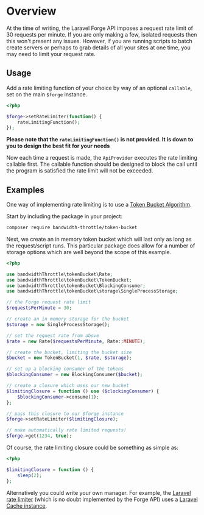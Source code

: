 # Overview

At the time of writing, the Laravel Forge API imposes a request rate limit of 30 requests per minute. If you are only making a few, isolated requests then this won't present any issues. However, if you are running scripts to batch create servers or perhaps to grab details of all your sites at one time, you may need to limit your request rate.

## Usage

Add a rate limiting function of your choice by way of an optional `callable`, set on the main `$forge` instance.

```php
<?php

$forge->setRateLimiter(function() {
    rateLimitingFunction();
});
```

**Please note that the `rateLimitingFunction()` is not provided. It is down to you to design the best fit for your needs**

Now each time a request is made, the `ApiProvider` executes the rate limiting callable first. The callable function should be designed to block the call until the program is satisfied the rate limit will not be exceeded.

## Examples

One way of implementing rate limiting is to use a [Token Bucket Algorithm][924f3b4d].

Start by including the package in your project:

```bash
composer require bandwidth-throttle/token-bucket
```

Next, we create an in memory token bucket which will last only as long as the request/script runs. This particular package does allow for a number of storage options which are well beyond the scope of this example.

```php
<?php

use bandwidthThrottle\tokenBucket\Rate;
use bandwidthThrottle\tokenBucket\TokenBucket;
use bandwidthThrottle\tokenBucket\BlockingConsumer;
use bandwidthThrottle\tokenBucket\storage\SingleProcessStorage;

// the Forge request rate limit
$requestsPerMinute = 30;

// create an in memory storage for the bucket
$storage = new SingleProcessStorage();

// set the request rate from above
$rate = new Rate($requestsPerMinute, Rate::MINUTE);

// create the bucket, limiting the bucket size
$bucket = new TokenBucket(1, $rate, $storage);

// set up a blocking consumer of the tokens
$blockingConsumer = new BlockingConsumer($bucket);

// create a closure which uses our new bucket
$limitingClosure = function () use ($clockingConsumer) {
    $blockingConsumer->consume(1);
};

// pass this closure to our $forge instance
$forge->setRateLimiter($limitingClosure);

// make automatically rate limited requests!
$forge->get(1234, true);
```

Of course, the rate limiting closure could be something as simple as:

```php
<?php

$limitingClosure = function () {
    sleep(2);
};
```

Alternatively you could write your own manager. For example, the [Laravel rate limiter](https://github.com/illuminate/cache/blob/master/RateLimiter.php) (which is no doubt implemented by the Forge API) uses a [Laravel Cache instance](https://laravel.com/docs/5.4/cache).

  [924f3b4d]: https://github.com/bandwidth-throttle/token-bucket "PHP Tocken Bucket implementation"
